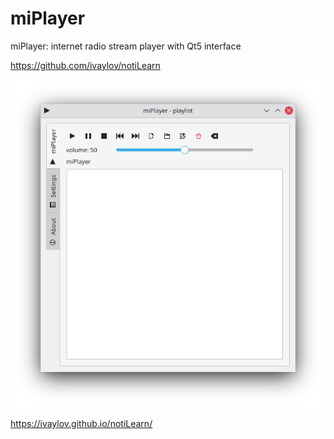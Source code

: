 # miPlayer
miPlayer: internet radio stream player with Qt5 interface

https://github.com/ivaylov/notiLearn

![Alt text](https://github.com/ivaylov/miPlayer/blob/main/miPlayer/screenshot-miPlayer.png?raw=true "miPlayer")

https://ivaylov.github.io/notiLearn/
